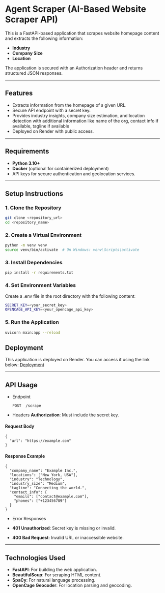 # Agent Scraper (AI-Based Website Scraper API)

This is a FastAPI-based application that scrapes website homepage content and extracts the following information:
- **Industry**
- **Company Size**
- **Location**

The application is secured with an Authorization header and returns structured JSON responses.

---

## Features
- Extracts information from the homepage of a given URL.
- Secure API endpoint with a secret key.
- Provides industry insights, company size estimation, and location detection with additional information like name of the org, contact info if available, tagline if available
- Deployed on Render with public access.

---

## Requirements
- **Python 3.10+**
- **Docker** (optional for containerized deployment)
- API keys for secure authentication and geolocation services.

---

## Setup Instructions

### 1. Clone the Repository
```bash
git clone <repository_url>
cd <repository_name>
```

### 2. Create a Virtual Environment
```bash
python -m venv venv
source venv/bin/activate  # On Windows: venv\Scripts\activate
```

### 3. Install Dependencies

```bash
pip install -r requirements.txt
```

### 4. Set Environment Variables
Create a .env file in the root directory with the following content:
```bash
SECRET_KEY=<your_secret_key>
OPENCAGE_API_KEY=<your_opencage_api_key>
```

### 5. Run the Application
```bash
uvicorn main:app --reload
```

## Deployment
This application is deployed on Render. You can access it using the link below: [Deployment](https://agent-scraper.onrender.com/)

---
## API Usage
- Endpoint

  ```
  POST  /scrape
  ```
  
- Headers
**Authorization**: Must include the secret key.

#### Request Body
```
{
  "url": "https://example.com"
}
```

#### Response Example
```
{
  "company_name": "Example Inc.",
  "locations": ["New York, USA"],
  "industry": "Technology",
  "industry_size": "Medium",
  "tagline": "Connecting the world.",
  "contact_info": {
    "emails": ["contact@example.com"],
    "phones": ["+123456789"]
  }
}
```

- Error Responses
- **401 Unauthorized**: Secret key is missing or invalid.
  
- **400 Bad Request**: Invalid URL or inaccessible website.

---

## Technologies Used
- **FastAPI**: For building the web application.
- **BeautifulSoup**: For scraping HTML content.
- **SpaCy**: For natural language processing.
- **OpenCage Geocoder**: For location parsing and geocoding.
